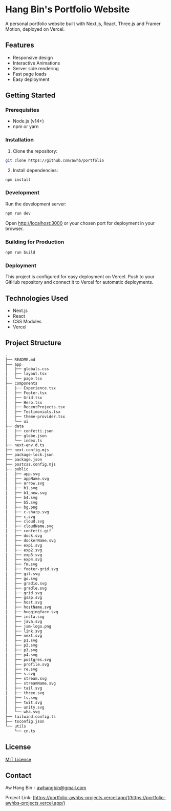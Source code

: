 # Hang Bin's Portfolio Website

A personal portfolio website built with Next.js, React, Three.js and Framer Motion, deployed on Vercel.

## Features 

- Responsive design
- Interactive Animations
- Server side rendering
- Fast page loads
- Easy deployment

## Getting Started

### Prerequisites 

- Node.js (v14+)
- npm or yarn

### Installation

1. Clone the repository: 

```sh
git clone https://github.com/awhb/portfolio
```

2. Install dependencies:

```sh
npm install
```

### Development 

Run the development server: 
```sh
npm run dev
```
Open [http://localhost:3000](http://localhost:3000) or your chosen port for deployment in your browser. 

### Building for Production

```sh
npm run build
```

### Deployment

This project is configured for easy deployment on Vercel. Push to your GitHub repository and connect it to Vercel for automatic deployments.


## Technologies Used

- Next.js
- React
- CSS Modules
- Vercel


## Project Structure
```sh
.
├── README.md
├── app
│   ├── globals.css
│   ├── layout.tsx
│   └── page.tsx
├── components
│   ├── Experience.tsx
│   ├── Footer.tsx
│   ├── Grid.tsx
│   ├── Hero.tsx
│   ├── RecentProjects.tsx
│   ├── Testimonials.tsx
│   ├── theme-provider.tsx
│   └── ui
├── data
│   ├── confetti.json
│   ├── globe.json
│   └── index.ts
├── next-env.d.ts
├── next.config.mjs
├── package-lock.json
├── package.json
├── postcss.config.mjs
├── public
│   ├── app.svg
│   ├── appName.svg
│   ├── arrow.svg
│   ├── b1.svg
│   ├── b1_new.svg
│   ├── b4.svg
│   ├── b5.svg
│   ├── bg.png
│   ├── c-sharp.svg
│   ├── c.svg
│   ├── cloud.svg
│   ├── cloudName.svg
│   ├── confetti.gif
│   ├── dock.svg
│   ├── dockerName.svg
│   ├── exp1.svg
│   ├── exp2.svg
│   ├── exp3.svg
│   ├── exp4.svg
│   ├── fm.svg
│   ├── footer-grid.svg
│   ├── git.svg
│   ├── go.svg
│   ├── gradio.svg
│   ├── gradle.svg
│   ├── grid.svg
│   ├── gsap.svg
│   ├── host.svg
│   ├── hostName.svg
│   ├── huggingface.svg
│   ├── insta.svg
│   ├── java.svg
│   ├── jsm-logo.png
│   ├── link.svg
│   ├── next.svg
│   ├── p1.svg
│   ├── p2.svg
│   ├── p3.svg
│   ├── p4.svg
│   ├── postgres.svg
│   ├── profile.svg
│   ├── re.svg
│   ├── s.svg
│   ├── stream.svg
│   ├── streamName.svg
│   ├── tail.svg
│   ├── three.svg
│   ├── ts.svg
│   ├── twit.svg
│   ├── unity.svg
│   └── wha.svg
├── tailwind.config.ts
├── tsconfig.json
└── utils
    └── cn.ts
```


## License 

[MIT License](LICENSE)


## Contact

Aw Hang Bin - awhangbin@gmail.com

Project Link: [https://portfolio-awhbs-projects.vercel.app/](https://portfolio-awhbs-projects.vercel.app/)
